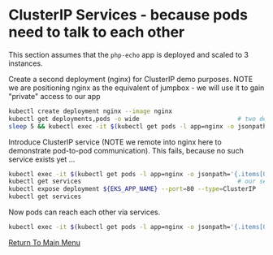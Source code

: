 # ClusterIP Services - because pods need to talk to each other

This section assumes that the `php-echo` app is deployed and scaled to 3 instances.

Create a second deployment (nginx) for ClusterIP demo purposes.
NOTE we are positioning nginx as the equivalent of jumpbox - we will use it to gain "private" access to our app
```bash
kubectl create deployment nginx --image nginx
kubectl get deployments,pods -o wide                           # two deployments, four pods
sleep 5 && kubectl exec -it $(kubectl get pods -l app=nginx -o jsonpath='{.items[0].metadata.name}') -- curl localhost:80
```

Introduce ClusterIP service (NOTE we remote into nginx here to demonstrate pod-to-pod communication).
This fails, because no such service exists yet ...
```bash
kubectl exec -it $(kubectl get pods -l app=nginx -o jsonpath='{.items[0].metadata.name}') -- curl ${EKS_APP_NAME}:80                                        # <---- FAILURE
kubectl get services                                           # our service should not currently exist so delete if present
kubectl expose deployment ${EKS_APP_NAME} --port=80 --type=ClusterIP
kubectl get services
```

Now pods can reach each other via services.
```bash
kubectl exec -it $(kubectl get pods -l app=nginx -o jsonpath='{.items[0].metadata.name}') -- /bin/bash -c "while true; do curl ${EKS_APP_NAME}:80; done" # <---- SUCCESS ctrl+c to quit loop
```

[Return To Main Menu](/README.md)

